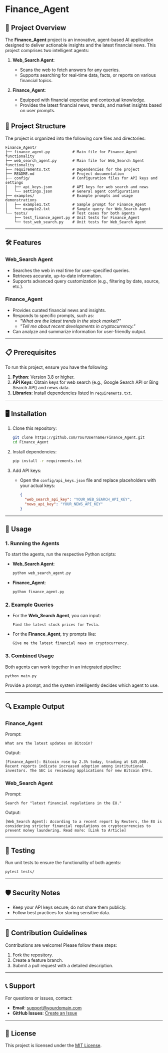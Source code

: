 # **Finance_Agent**  

## 🚀 Project Overview
The **Finance_Agent** project is an innovative, agent-based AI application designed to deliver actionable insights and the latest financial news. This project comprises two intelligent agents:  

1. **Web_Search Agent**:  
   - Scans the web to fetch answers for any queries.  
   - Supports searching for real-time data, facts, or reports on various financial topics.  

2. **Finance_Agent**:  
   - Equipped with financial expertise and contextual knowledge.  
   - Provides the latest financial news, trends, and market insights based on user prompts.  

## 📁 Project Structure
The project is organized into the following core files and directories:

```plaintext
Finance_Agent/
├── finance_agent.py          # Main file for Finance_Agent functionality
├── web_search_agent.py       # Main file for Web_Search Agent functionality
├── requirements.txt          # Dependencies for the project
├── README.md                 # Project documentation
├── config/                   # Configuration files for API keys and settings
│   ├── api_keys.json         # API keys for web search and news
│   └── settings.json         # General agent configurations
├── examples/                 # Example prompts and usage demonstrations
│   ├── example1.txt          # Sample prompt for Finance_Agent
│   └── example2.txt          # Sample query for Web_Search Agent
└── tests/                    # Test cases for both agents
    ├── test_finance_agent.py # Unit tests for Finance_Agent
    └── test_web_search.py    # Unit tests for Web_Search Agent
```

---

## 🛠️ Features
### **Web_Search Agent**
- Searches the web in real time for user-specified queries.
- Retrieves accurate, up-to-date information.
- Supports advanced query customization (e.g., filtering by date, source, etc.).

### **Finance_Agent**
- Provides curated financial news and insights.
- Responds to specific prompts, such as:
  - *"What are the latest trends in the stock market?"*
  - *"Tell me about recent developments in cryptocurrency."*
- Can analyze and summarize information for user-friendly output.

---

## 📋 Prerequisites
To run this project, ensure you have the following:

1. **Python**: Version 3.8 or higher.
2. **API Keys**: Obtain keys for web search (e.g., Google Search API or Bing Search API) and news data.
3. **Libraries**: Install dependencies listed in `requirements.txt`.

---

## 🖥️ Installation
1. Clone this repository:
   ```bash
   git clone https://github.com/YourUsername/Finance_Agent.git
   cd Finance_Agent
   ```

2. Install dependencies:
   ```bash
   pip install -r requirements.txt
   ```

3. Add API keys:
   - Open the `config/api_keys.json` file and replace placeholders with your actual keys:
     ```json
     {
       "web_search_api_key": "YOUR_WEB_SEARCH_API_KEY",
       "news_api_key": "YOUR_NEWS_API_KEY"
     }
     ```

---

## 🔄 Usage
### **1. Running the Agents**
To start the agents, run the respective Python scripts:

- **Web_Search Agent**:
  ```bash
  python web_search_agent.py
  ```

- **Finance_Agent**:
  ```bash
  python finance_agent.py
  ```

### **2. Example Queries**
- For the **Web_Search Agent**, you can input:
  ```
  Find the latest stock prices for Tesla.
  ```
- For the **Finance_Agent**, try prompts like:
  ```
  Give me the latest financial news on cryptocurrency.
  ```

### **3. Combined Usage**
Both agents can work together in an integrated pipeline:
```bash
python main.py
```
Provide a prompt, and the system intelligently decides which agent to use.

---

## 🔍 Example Output
### **Finance_Agent**
Prompt:
```
What are the latest updates on Bitcoin?
```
Output:
```
[Finance_Agent]: Bitcoin rose by 2.3% today, trading at $45,000. Recent reports indicate increased adoption among institutional investors. The SEC is reviewing applications for new Bitcoin ETFs.
```

### **Web_Search Agent**
Prompt:
```
Search for "latest financial regulations in the EU."
```
Output:
```
[Web_Search Agent]: According to a recent report by Reuters, the EU is considering stricter financial regulations on cryptocurrencies to prevent money laundering. Read more: [Link to Article]
```

---

## 🧪 Testing
Run unit tests to ensure the functionality of both agents:
```bash
pytest tests/
```

---

## 🛡️ Security Notes
- Keep your API keys secure; do not share them publicly.
- Follow best practices for storing sensitive data.

---

## 🤝 Contribution Guidelines
Contributions are welcome! Please follow these steps:

1. Fork the repository.
2. Create a feature branch.
3. Submit a pull request with a detailed description.

---

## 📞 Support
For questions or issues, contact:
- **Email**: support@yourdomain.com
- **GitHub Issues**: [Create an Issue](https://github.com/YourUsername/Finance_Agent/issues)

---

## 📜 License
This project is licensed under the [MIT License](LICENSE).
